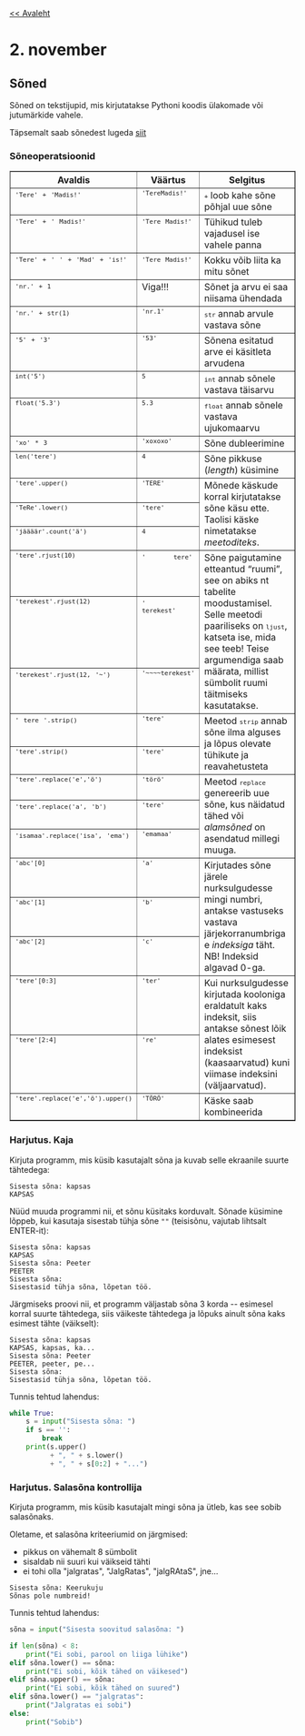 [<< Avaleht](/)

<style>
.pre {
    font-family: monospace;
    white-space: pre;
}

aside.notice {
    background-color:#fffed6;
    border-color: black;
    border-width: 1px;
    padding: 10px;
    margin-bottom: 20px;
}

</style>

# 2. november 

## Sõned

Sõned on tekstijupid, mis kirjutatakse Pythoni koodis ülakomade või jutumärkide vahele.

Täpsemalt saab sõnedest lugeda [siit](http://progeopik.cs.ut.ee/02_lihtlaused.html#soned)

### Sõneoperatsioonid
<table border="1" class="docutils">
<colgroup>
<col width="29%" />
<col width="16%" />
<col width="55%" />
</colgroup>
<thead valign="bottom">
<tr class="row-odd"><th class="head">Avaldis</th>
<th class="head">Väärtus</th>
<th class="head">Selgitus</th>
</tr>
</thead>
<tbody valign="top">
<tr class="row-even"><td><code class="docutils literal"><span class="pre">'Tere'</span> <span class="pre">+</span> <span class="pre">'Madis!'</span></code></td>
<td><code class="docutils literal"><span class="pre">'TereMadis!'</span></code></td>
<td><code class="docutils literal"><span class="pre">+</span></code> loob kahe sõne põhjal uue sõne</td>
</tr>
<tr class="row-odd"><td><code class="docutils literal"><span class="pre">'Tere'</span> <span class="pre">+</span> <span class="pre">'</span> <span class="pre">Madis!'</span></code></td>
<td><code class="docutils literal"><span class="pre">'Tere</span> <span class="pre">Madis!'</span></code></td>
<td>Tühikud tuleb vajadusel ise vahele panna</td>
</tr>
<tr class="row-even"><td><code class="docutils literal"><span class="pre">'Tere'</span> <span class="pre">+</span> <span class="pre">'</span> <span class="pre">'</span> <span class="pre">+</span> <span class="pre">'Mad'</span> <span class="pre">+</span> <span class="pre">'is!'</span></code></td>
<td><code class="docutils literal"><span class="pre">'Tere</span> <span class="pre">Madis!'</span></code></td>
<td>Kokku võib liita ka mitu sõnet</td>
</tr>
<tr class="row-odd"><td><code class="docutils literal"><span class="pre">'nr.'</span> <span class="pre">+</span> <span class="pre">1</span></code></td>
<td>Viga!!!</td>
<td>Sõnet ja arvu ei saa niisama ühendada</td>
</tr>
<tr class="row-even"><td><code class="docutils literal"><span class="pre">'nr.'</span> <span class="pre">+</span> <span class="pre">str(1)</span></code></td>
<td><code class="docutils literal"><span class="pre">'nr.1'</span></code></td>
<td><code class="docutils literal"><span class="pre">str</span></code> annab arvule vastava sõne</td>
</tr>
<tr class="row-odd"><td><code class="docutils literal"><span class="pre">'5'</span> <span class="pre">+</span> <span class="pre">'3'</span></code></td>
<td><code class="docutils literal"><span class="pre">'53'</span></code></td>
<td>Sõnena esitatud arve ei käsitleta arvudena</td>
</tr>
<tr class="row-even"><td><code class="docutils literal"><span class="pre">int('5')</span></code></td>
<td><code class="docutils literal"><span class="pre">5</span></code></td>
<td><code class="docutils literal"><span class="pre">int</span></code> annab sõnele vastava täisarvu</td>
</tr>
<tr class="row-odd"><td><code class="docutils literal"><span class="pre">float('5.3')</span></code></td>
<td><code class="docutils literal"><span class="pre">5.3</span></code></td>
<td><code class="docutils literal"><span class="pre">float</span></code> annab sõnele vastava ujukomaarvu</td>
</tr>
<tr class="row-even"><td><code class="docutils literal"><span class="pre">'xo'</span> <span class="pre">*</span> <span class="pre">3</span></code></td>
<td><code class="docutils literal"><span class="pre">'xoxoxo'</span></code></td>
<td>Sõne dubleerimine</td>
</tr>
<tr class="row-odd"><td><code class="docutils literal"><span class="pre">len('tere')</span></code></td>
<td><code class="docutils literal"><span class="pre">4</span></code></td>
<td>Sõne pikkuse (<cite>length</cite>) küsimine</td>
</tr>
<tr class="row-even"><td><code class="docutils literal"><span class="pre">'tere'.upper()</span></code></td>
<td><code class="docutils literal"><span class="pre">'TERE'</span></code></td>
<td rowspan="3">Mõnede käskude korral kirjutatakse sõne käsu ette.
Taolisi käske nimetatakse <em>meetoditeks</em>.</td>
</tr>
<tr class="row-odd"><td><code class="docutils literal"><span class="pre">'TeRe'.lower()</span></code></td>
<td><code class="docutils literal"><span class="pre">'tere'</span></code></td>
</tr>
<tr class="row-even"><td><code class="docutils literal"><span class="pre">'jäääär'.count('ä')</span></code></td>
<td><code class="docutils literal"><span class="pre">4</span></code></td>
</tr>
<tr class="row-odd"><td><code class="docutils literal"><span class="pre">'tere'.rjust(10)</span></code></td>
<td><code class="docutils literal"><span class="pre">'</span>&#160;&#160;&#160;&#160;&#160; <span class="pre">tere'</span></code></td>
<td rowspan="3">Sõne paigutamine etteantud &#8220;ruumi&#8221;, see on abiks nt tabelite
moodustamisel. Selle meetodi paariliseks on <code class="docutils literal"><span class="pre">ljust</span></code>, katseta ise,
mida see teeb!
Teise argumendiga saab määrata, millist sümbolit ruumi täitmiseks
kasutatakse.</td>
</tr>
<tr class="row-even"><td><code class="docutils literal"><span class="pre">'terekest'.rjust(12)</span></code></td>
<td><code class="docutils literal"><span class="pre">'</span>&#160;&#160;&#160; <span class="pre">terekest'</span></code></td>
</tr>
<tr class="row-odd"><td><code class="docutils literal"><span class="pre">'terekest'.rjust(12,</span> <span class="pre">'~')</span></code></td>
<td><code class="docutils literal"><span class="pre">'~~~~terekest'</span></code></td>
</tr>
<tr class="row-even"><td><code class="docutils literal"><span class="pre">'</span> <span class="pre">tere</span> <span class="pre">'.strip()</span></code></td>
<td><code class="docutils literal"><span class="pre">'tere'</span></code></td>
<td rowspan="2">Meetod <code class="docutils literal"><span class="pre">strip</span></code> annab sõne ilma alguses ja lõpus olevate tühikute
ja reavahetusteta</td>
</tr>
<tr class="row-odd"><td><code class="docutils literal"><span class="pre">'tere'.strip()</span></code></td>
<td><code class="docutils literal"><span class="pre">'tere'</span></code></td>
</tr>
<tr class="row-even"><td><code class="docutils literal"><span class="pre">'tere'.replace('e','ö')</span></code></td>
<td><code class="docutils literal"><span class="pre">'törö'</span></code></td>
<td rowspan="3">Meetod <code class="docutils literal"><span class="pre">replace</span></code> genereerib uue sõne, kus näidatud tähed või
<em>alamsõned</em> on asendatud millegi muuga.</td>
</tr>
<tr class="row-odd"><td><code class="docutils literal"><span class="pre">'tere'.replace('a',</span> <span class="pre">'b')</span></code></td>
<td><code class="docutils literal"><span class="pre">'tere'</span></code></td>
</tr>
<tr class="row-even"><td><code class="docutils literal"><span class="pre">'isamaa'.replace('isa',</span> <span class="pre">'ema')</span></code></td>
<td><code class="docutils literal"><span class="pre">'emamaa'</span></code></td>
</tr>
<tr class="row-odd"><td><code class="docutils literal"><span class="pre">'abc'[0]</span></code></td>
<td><code class="docutils literal"><span class="pre">'a'</span></code></td>
<td rowspan="3">Kirjutades sõne järele nurksulgudesse mingi numbri, antakse
vastuseks vastava järjekorranumbriga e <em>indeksiga</em> täht.
NB! Indeksid algavad 0-ga.</td>
</tr>
<tr class="row-even"><td><code class="docutils literal"><span class="pre">'abc'[1]</span></code></td>
<td><code class="docutils literal"><span class="pre">'b'</span></code></td>
</tr>
<tr class="row-odd"><td><code class="docutils literal"><span class="pre">'abc'[2]</span></code></td>
<td><code class="docutils literal"><span class="pre">'c'</span></code></td>
</tr>
<tr class="row-even"><td><code class="docutils literal"><span class="pre">'tere'[0:3]</span></code></td>
<td><code class="docutils literal"><span class="pre">'ter'</span></code></td>
<td rowspan="2">Kui nurksulgudesse kirjutada kooloniga eraldatult kaks indeksit,
siis antakse sõnest lõik alates esimesest indeksist (kaasaarvatud)
kuni viimase indeksini (väljaarvatud).</td>
</tr>
<tr class="row-odd"><td><code class="docutils literal"><span class="pre">'tere'[2:4]</span></code></td>
<td><code class="docutils literal"><span class="pre">'re'</span></code></td>
</tr>
<tr class="row-even"><td><code class="docutils literal"><span class="pre">'tere'.replace('e','ö').upper()</span></code></td>
<td><code class="docutils literal"><span class="pre">'TÖRÖ'</span></code></td>
<td>Käske saab kombineerida</td>
</tr>
</tbody>
</table>


### Harjutus. Kaja
Kirjuta programm, mis küsib kasutajalt sõna ja kuvab selle ekraanile suurte tähtedega:

```
Sisesta sõna: kapsas
KAPSAS
```

Nüüd muuda programmi nii, et sõnu küsitaks korduvalt. Sõnade küsimine lõppeb, kui kasutaja sisestab tühja sõne `""` (teisisõnu, vajutab lihtsalt ENTER-it):

```
Sisesta sõna: kapsas
KAPSAS
Sisesta sõna: Peeter
PEETER
Sisesta sõna:
Sisestasid tühja sõna, lõpetan töö.
```

Järgmiseks proovi nii, et programm väljastab sõna 3 korda -- esimesel korral suurte tähtedega, siis väikeste tähtedega ja lõpuks ainult sõna kaks esimest tähte (väikselt):

```
Sisesta sõna: kapsas
KAPSAS, kapsas, ka...
Sisesta sõna: Peeter
PEETER, peeter, pe...
Sisesta sõna:
Sisestasid tühja sõna, lõpetan töö.
```

Tunnis tehtud lahendus:
 
```python
while True:
    s = input("Sisesta sõna: ")
    if s == '':
        break
    print(s.upper()
          + ", " + s.lower()
          + ", " + s[0:2] + "...")
```



### Harjutus. Salasõna kontrollija
Kirjuta programm, mis küsib kasutajalt mingi sõna ja ütleb, kas see sobib salasõnaks.

Oletame, et salasõna kriteeriumid on järgmised:

* pikkus on vähemalt 8 sümbolit
* sisaldab nii suuri kui väikseid tähti
* ei tohi olla "jalgratas", "JalgRatas", "jalgRAtaS", jne...

```
Sisesta sõna: Keerukuju
Sõnas pole numbreid!
```

Tunnis tehtud lahendus:
```python
sõna = input("Sisesta soovitud salasõna: ")

if len(sõna) < 8:
    print("Ei sobi, parool on liiga lühike")
elif sõna.lower() == sõna:
    print("Ei sobi, kõik tähed on väikesed")
elif sõna.upper() == sõna:
    print("Ei sobi, kõik tähed on suured")
elif sõna.lower() == "jalgratas":
    print("Jalgratas ei sobi")
else:
    print("Sobib")
    

```
